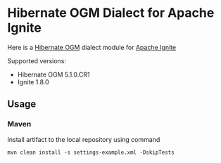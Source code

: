 # Hibernate OGM Dialect for Apache Ignite

Here is a [Hibernate OGM](http://hibernate.org/ogm) dialect module for [Apache Ignite](https://ignite.apache.org)

Supported versions:
* Hibernate OGM 5.1.0.CR1
* Ignite 1.8.0

## Usage

### Maven

Install artifact to the local repository using command

~~~~
mvn clean install -s settings-example.xml -DskipTests
~~~~
